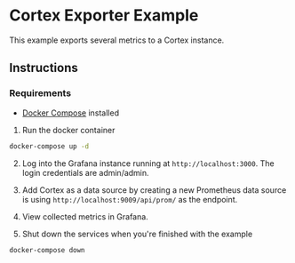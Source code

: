 # Cortex Exporter Example

This example exports several metrics to a Cortex instance.

## Instructions

### Requirements

- [Docker Compose](https://docs.docker.com/compose/) installed

1. Run the docker container

```bash
docker-compose up -d
```

2. Log into the Grafana instance running at `http://localhost:3000`. The login credentials are
   admin/admin.

3. Add Cortex as a data source by creating a new Prometheus data source is using
   `http://localhost:9009/api/prom/` as the endpoint.

4. View collected metrics in Grafana.

5. Shut down the services when you're finished with the example

```bash
docker-compose down
```
